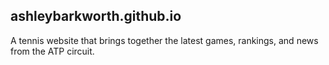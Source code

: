 ## ashleybarkworth.github.io

A tennis website that brings together the latest games, rankings, and news from the ATP circuit. 
